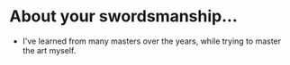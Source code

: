 # About your swordsmanship...
- I've learned from many masters over the years, while trying to master the art myself.
